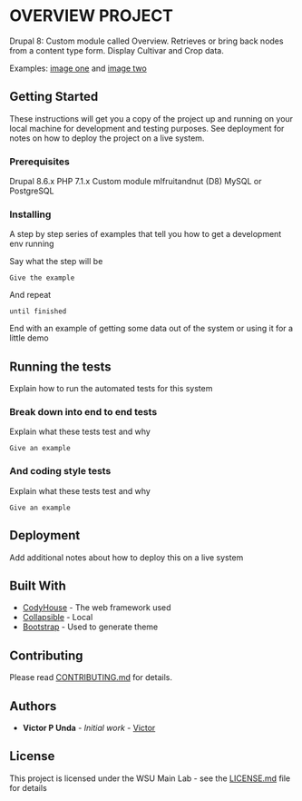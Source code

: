 # OVERVIEW PROJECT

Drupal 8: Custom module called Overview. Retrieves or bring back nodes from a content type form. 
Display Cultivar and Crop data. 

Examples: [image one](/ScreenShot.png) and [image two](/ScreenShot2.png)

## Getting Started

These instructions will get you a copy of the project up and running on your local machine for development and testing purposes. See deployment for notes on how to deploy the project on a live system.

### Prerequisites

Drupal 8.6.x
PHP 7.1.x
Custom module mlfruitandnut (D8)
MySQL or  PostgreSQL

### Installing

A step by step series of examples that tell you how to get a development env running

Say what the step will be

```
Give the example
```

And repeat

```
until finished
```

End with an example of getting some data out of the system or using it for a little demo

## Running the tests

Explain how to run the automated tests for this system

### Break down into end to end tests

Explain what these tests test and why

```
Give an example
```

### And coding style tests

Explain what these tests test and why

```
Give an example
```

## Deployment

Add additional notes about how to deploy this on a live system

## Built With

* [CodyHouse](https://codyhouse.co/) - The web framework used
* [Collapsible](/tree/master/mainlab_list/assets/css) - Local
* [Bootstrap](https://getbootstrap.com/docs/3.4/) - Used to generate theme

## Contributing

Please read [CONTRIBUTING.md](https://github.com/Viktoru/) for details.

## Authors

* **Victor P Unda** - *Initial work* - [Victor](https://github.com/Viktoru/)

## License

This project is licensed under the WSU Main Lab - see the [LICENSE.md](http://www.bioinfo.wsu.edu) file for details




